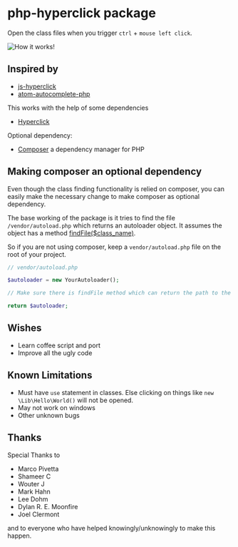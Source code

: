 # php-hyperclick package

Open the class files when you trigger `ctrl` + `mouse left click`.

![How it works!](https://cloud.githubusercontent.com/assets/120454/12533819/51b6cd44-c264-11e5-855c-ecd6437ca43d.gif)

## Inspired by

* [js-hyperclick](https://github.com/AsaAyers/js-hyperclick/)
* [atom-autocomplete-php](https://github.com/Peekmo/atom-autocomplete-php)

This works with the help of some dependencies

* [Hyperclick](https://atom.io/packages/hyperclick)

Optional dependency:

* [Composer](https://getcomposer.org) a dependency manager for PHP

## Making composer an optional dependency

Even though the class finding functionality is relied on composer, you can easily
make the necessary change to make composer as optional dependency.

The base working of the package is it tries to find the file `/vendor/autoload.php`
which returns an autoloader object. It assumes the object has a method
[findFile($class_name)](https://github.com/composer/composer/blob/c540dace8cceca12b1fa969fd9f58dcb7395d402/src/Composer/Autoload/ClassLoader.php#L307-L314).

So if you are not using composer, keep a `vendor/autoload.php` file on the root
of your project.

```php
// vendor/autoload.php

$autoloader = new YourAutoloader();

// Make sure there is findFile method which can return the path to the file when class name is passed

return $autoloader;
```

## Wishes

* Learn coffee script and port
* Improve all the ugly code

## Known Limitations

* Must have `use` statement in classes. Else clicking on things like `new \Lib\Hello\World()` will not be opened.
* May not work on windows
* Other unknown bugs

## Thanks

Special Thanks to

* Marco Pivetta
* Shameer C
* Wouter J
* Mark Hahn
* Lee Dohm
* Dylan R. E. Moonfire
* Joel Clermont

and to everyone who have helped knowingly/unknowingly to make this happen.
